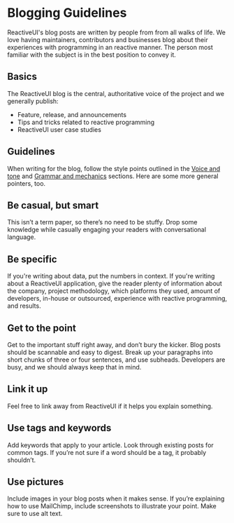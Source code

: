 # Blogging Guidelines

ReactiveUI's blog posts are written by people from from all walks of life. We love having maintainers, contributors and businesses blog about their experiences with programming in an reactive manner. The person most familiar with the subject is in the best position to convey it. 

## Basics

The ReactiveUI blog is the central, authoritative voice of the project and we generally publish:

* Feature, release, and announcements
* Tips and tricks related to reactive programming
* ReactiveUI user case studies

## Guidelines
When writing for the blog, follow the style points outlined in the [Voice and tone](voice-and-tone.md) and [Grammar and mechanics](grammar-and-mechanics.md) sections. Here are some more general pointers, too.

## Be casual, but smart
This isn’t a term paper, so there’s no need to be stuffy. Drop some knowledge while casually engaging your readers with conversational language.

## Be specific
If you're writing about data, put the numbers in context. If you're writing about a ReactiveUI application, give the reader plenty of information about the company, project methodology, which platforms they used, amount of developers, in-house or outsourced, experience with reactive programming, and results.


## Get to the point
Get to the important stuff right away, and don’t bury the kicker. Blog posts should be scannable and easy to digest. Break up your paragraphs into short chunks of three or four sentences, and use subheads. Developers are busy, and we should always keep that in mind.

## Link it up
Feel free to link away from ReactiveUI if it helps you explain something.

## Use tags and keywords
Add keywords that apply to your article. Look through existing posts for common tags. If you’re not sure if a word should be a tag, it probably shouldn’t.

## Use pictures
Include images in your blog posts when it makes sense. If you’re explaining how to use MailChimp, include screenshots to illustrate your point. Make sure to use alt text.
